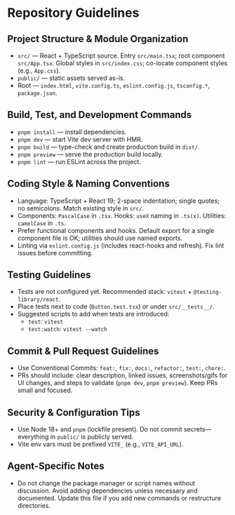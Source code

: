 # Repository Guidelines

## Project Structure & Module Organization
- `src/` — React + TypeScript source. Entry `src/main.tsx`; root component `src/App.tsx`. Global styles in `src/index.css`; co-locate component styles (e.g., `App.css`).
- `public/` — static assets served as-is.
- Root — `index.html`, `vite.config.ts`, `eslint.config.js`, `tsconfig.*`, `package.json`.

## Build, Test, and Development Commands
- `pnpm install` — install dependencies.
- `pnpm dev` — start Vite dev server with HMR.
- `pnpm build` — type-check and create production build in `dist/`.
- `pnpm preview` — serve the production build locally.
- `pnpm lint` — run ESLint across the project.

## Coding Style & Naming Conventions
- Language: TypeScript + React 19; 2-space indentation; single quotes; no semicolons. Match existing style in `src/`.
- Components: `PascalCase` in `.tsx`. Hooks: `useX` naming in `.ts(x)`. Utilities: `camelCase` in `.ts`.
- Prefer functional components and hooks. Default export for a single component file is OK; utilities should use named exports.
- Linting via `eslint.config.js` (includes react-hooks and refresh). Fix lint issues before committing.

## Testing Guidelines
- Tests are not configured yet. Recommended stack: `vitest` + `@testing-library/react`.
- Place tests next to code (`Button.test.tsx`) or under `src/__tests__/`.
- Suggested scripts to add when tests are introduced:
  - `test`: `vitest`
  - `test:watch`: `vitest --watch`

## Commit & Pull Request Guidelines
- Use Conventional Commits: `feat:`, `fix:`, `docs:`, `refactor:`, `test:`, `chore:`.
- PRs should include: clear description, linked issues, screenshots/gifs for UI changes, and steps to validate (`pnpm dev`, `pnpm preview`). Keep PRs small and focused.

## Security & Configuration Tips
- Use Node 18+ and `pnpm` (lockfile present). Do not commit secrets—everything in `public/` is publicly served.
- Vite env vars must be prefixed `VITE_` (e.g., `VITE_API_URL`).

## Agent-Specific Notes
- Do not change the package manager or script names without discussion. Avoid adding dependencies unless necessary and documented. Update this file if you add new commands or restructure directories.

